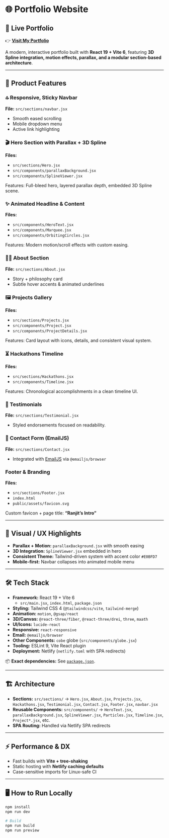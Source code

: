# 🌐 Portfolio Website

## 🔗 Live Portfolio  
👉 [**Visit My Portfolio**](https://ranjitsinghdhunna.dev/)

A modern, interactive portfolio built with **React 19 + Vite 6**, featuring **3D Spline integration, motion effects, parallax, and a modular section-based architecture**.  

---

## 🚀 Product Features

### 🔝 Responsive, Sticky Navbar
**File:** `src/sections/navbar.jsx`  
- Smooth eased scrolling  
- Mobile dropdown menu  
- Active link highlighting  

### 🎬 Hero Section with Parallax + 3D Spline
**Files:**  
- `src/sections/Hero.jsx`  
- `src/components/parallaxBackground.jsx`  
- `src/components/SplineViewer.jsx`  

Features: Full-bleed hero, layered parallax depth, embedded 3D Spline scene.  

### ✨ Animated Headline & Content
**Files:**  
- `src/components/HeroText.jsx`  
- `src/components/Marquee.jsx`  
- `src/components/OrbitingCircles.jsx`  

Features: Modern motion/scroll effects with custom easing.  

### 🧑‍💻 About Section
**File:** `src/sections/About.jsx`  
- Story + philosophy card  
- Subtle hover accents & animated underlines  

### 🖼 Projects Gallery
**Files:**  
- `src/sections/Projects.jsx`  
- `src/components/Project.jsx`  
- `src/components/ProjectDetails.jsx`  

Features: Card layout with icons, details, and consistent visual system.  

### ⏳ Hackathons Timeline
**Files:**  
- `src/sections/Hackathons.jsx`  
- `src/components/Timeline.jsx`  

Features: Chronological accomplishments in a clean timeline UI.  

### 💬 Testimonials
**File:** `src/sections/Testimonial.jsx`  
- Styled endorsements focused on readability.  

### 📩 Contact Form (EmailJS)
**File:** `src/sections/Contact.jsx`  
- Integrated with [EmailJS](https://www.emailjs.com/) via `@emailjs/browser`  

### Footer & Branding
**Files:**  
- `src/sections/Footer.jsx`  
- `index.html`  
- `public/assets/favicon.svg`  

Custom favicon + page title: **“Ranjit’s Intro”**  

---

## 🎨 Visual / UX Highlights
- **Parallax + Motion:** `parallaxBackground.jsx` with smooth easing  
- **3D Integration:** `SplineViewer.jsx` embedded in hero  
- **Consistent Theme:** Tailwind-driven system with accent color `#E0BFD7`  
- **Mobile-first:** Navbar collapses into animated mobile menu  

---

## 🛠 Tech Stack

- **Framework:** React 19 + Vite 6  
  - `src/main.jsx`, `index.html`, `package.json`  
- **Styling:** Tailwind CSS 4 (`@tailwindcss/vite`, `tailwind-merge`)  
- **Animation:** `motion`, `@gsap/react`  
- **3D/Canvas:** `@react-three/fiber`, `@react-three/drei`, `three`, `maath`  
- **UI/Icons:** `lucide-react`  
- **Responsive:** `react-responsive`  
- **Email:** `@emailjs/browser`  
- **Other Components:** `cobe` globe (`src/components/globe.jsx`)  
- **Tooling:** ESLint 9, Vite React plugin  
- **Deployment:** Netlify (`netlify.toml` with SPA redirects)  

📦 **Exact dependencies:** See [`package.json`](./package.json).  

---

## 🏗 Architecture

- **Sections:** `src/sections/` → `Hero.jsx`, `About.jsx`, `Projects.jsx`, `Hackathons.jsx`, `Testimonial.jsx`, `Contact.jsx`, `Footer.jsx`, `navbar.jsx`  
- **Reusable Components:** `src/components/` → `HeroText.jsx`, `parallaxBackground.jsx`, `SplineViewer.jsx`, `Particles.jsx`, `Timeline.jsx`, `Project*.jsx`, etc.  
- **SPA Routing:** Handled via Netlify SPA redirects  

---

## ⚡ Performance & DX
- Fast builds with **Vite + tree-shaking**  
- Static hosting with **Netlify caching defaults**  
- Case-sensitive imports for Linux-safe CI  

---

## 🖥 How to Run Locally

```bash
npm install
npm run dev

# Build
npm run build
npm run preview

